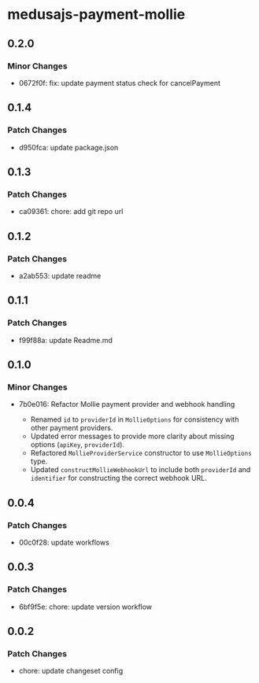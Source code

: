 # medusajs-payment-mollie

## 0.2.0

### Minor Changes

- 0672f0f: fix: update payment status check for cancelPayment

## 0.1.4

### Patch Changes

- d950fca: update package.json

## 0.1.3

### Patch Changes

- ca09361: chore: add git repo url

## 0.1.2

### Patch Changes

- a2ab553: update readme

## 0.1.1

### Patch Changes

- f99f88a: update Readme.md

## 0.1.0

### Minor Changes

- 7b0e016: Refactor Mollie payment provider and webhook handling

  - Renamed `id` to `providerId` in `MollieOptions` for consistency with other payment providers.
  - Updated error messages to provide more clarity about missing options (`apiKey`, `providerId`).
  - Refactored `MollieProviderService` constructor to use `MollieOptions` type.
  - Updated `constructMollieWebhookUrl` to include both `providerId` and `identifier` for constructing the correct webhook URL.

## 0.0.4

### Patch Changes

- 00c0f28: update workflows

## 0.0.3

### Patch Changes

- 6bf9f5e: chore: update version workflow

## 0.0.2

### Patch Changes

- chore: update changeset config
